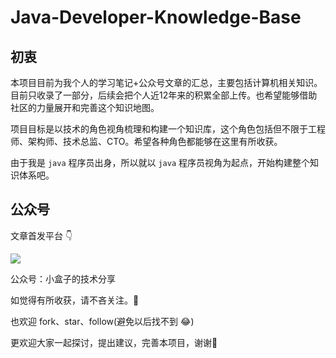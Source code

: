 # Java-Developer-Knowledge-Base

## 初衷

本项目目前为我个人的学习笔记+公众号文章的汇总，主要包括计算机相关知识。目前只收录了一部分，后续会把个人近12年来的积累全部上传。也希望能够借助社区的力量展开和完善这个知识地图。

项目目标是以技术的角色视角梳理和构建一个知识库，这个角色包括但不限于工程师、架构师、技术总监、CTO。希望各种角色都能够在这里有所收获。

由于我是 `java` 程序员出身，所以就以 `java` 程序员视角为起点，开始构建整个知识体系吧。



## 公众号

文章首发平台 👇

![](https://tva1.sinaimg.cn/large/e6c9d24ely1h1ru1emr0dj209k09k0sm.jpg)

公众号：小盒子的技术分享

如觉得有所收获，请不吝关注。🙏

也欢迎 fork、star、follow(避免以后找不到 😂)

更欢迎大家一起探讨，提出建议，完善本项目，谢谢🙏

